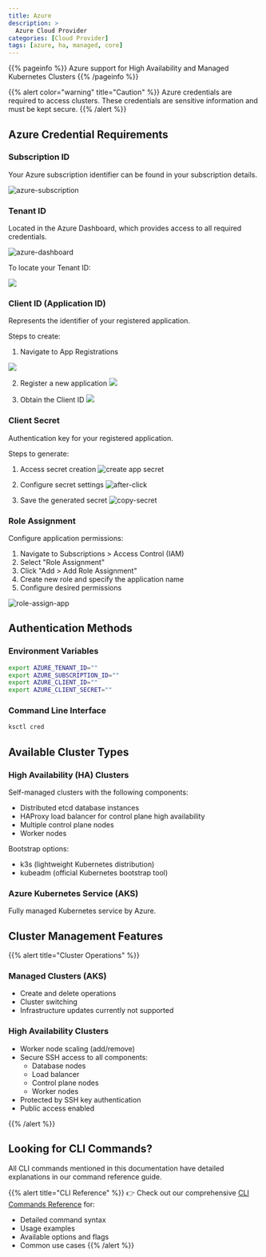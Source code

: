 ```yaml
---
title: Azure
description: >
  Azure Cloud Provider
categories: [Cloud Provider]
tags: [azure, ha, managed, core]
---
```


{{% pageinfo %}}
Azure support for High Availability and Managed Kubernetes Clusters
{{% /pageinfo %}}

{{% alert color="warning" title="Caution" %}}
Azure credentials are required to access clusters. These credentials are sensitive information and must be kept secure.
{{% /alert %}}

## Azure Credential Requirements

### Subscription ID
Your Azure subscription identifier can be found in your subscription details.

![azure-subscription](/img/azure/azure-subs-id.png)

### Tenant ID
Located in the Azure Dashboard, which provides access to all required credentials.

![azure-dashboard](/img/azure/azure-dashboard.png)

To locate your Tenant ID:

![](/img/azure/azure-tenantid.png)

### Client ID (Application ID)
Represents the identifier of your registered application.

Steps to create:
1. Navigate to App Registrations

![](/img/azure/azure-app-reg.png)

2. Register a new application
![](/img/azure/azure-create-app-reg.png)

3. Obtain the Client ID
![](/img/azure/azure-clientid.png)

### Client Secret
Authentication key for your registered application.

Steps to generate:
1. Access secret creation
![create app secret](/img/azure/azure-client-secret1.png)

2. Configure secret settings
![after-click](/img/azure/azure-client-secret.png)

3. Save the generated secret
![copy-secret](/img/azure/azure-client-secret2.png)

### Role Assignment
Configure application permissions:

1. Navigate to Subscriptions > Access Control (IAM)
2. Select "Role Assignment"
3. Click "Add > Add Role Assignment"
4. Create new role and specify the application name
5. Configure desired permissions

![role-assign-app](/img/azure/azure-role-app.png)

## Authentication Methods

### Environment Variables
```bash
export AZURE_TENANT_ID=""
export AZURE_SUBSCRIPTION_ID=""
export AZURE_CLIENT_ID=""
export AZURE_CLIENT_SECRET=""
```

### Command Line Interface
```bash
ksctl cred
```

## Available Cluster Types

### High Availability (HA) Clusters
Self-managed clusters with the following components:
- Distributed etcd database instances
- HAProxy load balancer for control plane high availability
- Multiple control plane nodes
- Worker nodes

Bootstrap options:
- k3s (lightweight Kubernetes distribution)
- kubeadm (official Kubernetes bootstrap tool)

### Azure Kubernetes Service (AKS)
Fully managed Kubernetes service by Azure.

## Cluster Management Features

{{% alert title="Cluster Operations" %}}

### Managed Clusters (AKS)
- Create and delete operations
- Cluster switching
- Infrastructure updates currently not supported

### High Availability Clusters
- Worker node scaling (add/remove)
- Secure SSH access to all components:
  - Database nodes
  - Load balancer
  - Control plane nodes
  - Worker nodes
- Protected by SSH key authentication
- Public access enabled

{{% /alert %}}


## Looking for CLI Commands?

All CLI commands mentioned in this documentation have detailed explanations in our command reference guide.

{{% alert title="CLI Reference" %}}
👉 Check out our comprehensive [CLI Commands Reference](/docs/develop/reference/) for:
- Detailed command syntax
- Usage examples
- Available options and flags
- Common use cases
{{% /alert %}}
